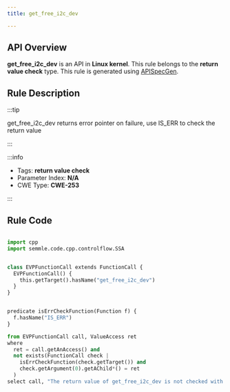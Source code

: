 ```yaml
---
title: get_free_i2c_dev

---
```



## API Overview
**get_free_i2c_dev** is an API in **Linux kernel**. This rule belongs to the **return value check** type. This rule is generated using [APISpecGen](../../tools/APISpecGen).
## Rule Description

:::tip

get_free_i2c_dev returns error pointer on failure, use IS_ERR to check the return value

:::

:::info

- Tags: **return value check**
- Parameter Index: **N/A**
- CWE Type: **CWE-253**

:::

## Rule Code
```python

import cpp
import semmle.code.cpp.controlflow.SSA


class EVPFunctionCall extends FunctionCall {
  EVPFunctionCall() {
    this.getTarget().hasName("get_free_i2c_dev")
  }
}


predicate isErrCheckFunction(Function f) {
  f.hasName("IS_ERR") 
}

from EVPFunctionCall call, ValueAccess ret
where
  ret = call.getAnAccess() and
  not exists(FunctionCall check |
    isErrCheckFunction(check.getTarget()) and
    check.getArgument(0).getAChild*() = ret
  )
select call, "The return value of get_free_i2c_dev is not checked with IS_ERR."
    
```